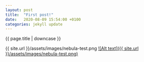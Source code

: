 ```yaml
---
layout: post
title:  "First post!"
date:   2020-08-09 15:54:00 +0100
categories: jekyll update
---
```



{{ page.title | downcase }}

{{ site.url }}/assets/images/nebula-test.png
[![Alt text]({{ site.url }}/assets/images/nebula-test.png)](http://example.net/)